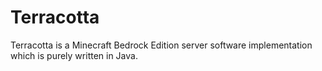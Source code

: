 # Terracotta
Terracotta is a Minecraft Bedrock Edition server software implementation which is purely written in Java.
